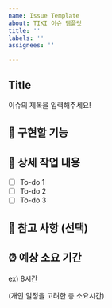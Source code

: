 ```yaml
---
name: Issue Template
about: TIKI 이슈 템플릿
title: ''
labels: ''
assignees: ''

---
```


## Title

이슈의 제목을 입력해주세요!

## 🤷 구현할 기능

## 🔨 상세 작업 내용

- [ ] To-do 1
- [ ] To-do 2
- [ ] To-do 3

## 📄 참고 사항 (선택)

## ⏰ 예상 소요 기간

ex) 8시간

(개인 일정을 고려한 총 소요시간)
